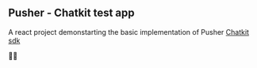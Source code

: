 ## Pusher - Chatkit test app

A react project demonstarting the basic implementation of Pusher [Chatkit sdk](https://www.pusher.com/)

🤘🖖
